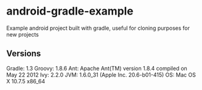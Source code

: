 android-gradle-example
======================

Example android project built with gradle, useful for cloning purposes for new projects

## Versions 

Gradle: 1.3
Groovy: 1.8.6
Ant: Apache Ant(TM) version 1.8.4 compiled on May 22 2012
Ivy: 2.2.0
JVM: 1.6.0_31 (Apple Inc. 20.6-b01-415)
OS: Mac OS X 10.7.5 x86_64
